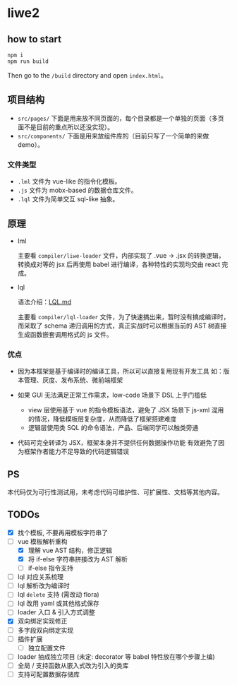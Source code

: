 liwe2
===

## how to start

```shell script
npm i
npm run build
```

Then go to the `/build` directory and open `index.html`。

## 项目结构

+ `src/pages/` 下面是用来放不同页面的，每个目录都是一个单独的页面（多页面不是目前的重点所以还没实现）。
+ `src/components/` 下面是用来放组件库的（目前只写了一个简单的来做 demo）。

### 文件类型

+ `.lml` 文件为 vue-like 的指令化模板。
+ `.js` 文件为 mobx-based 的数据仓库文件。
+ `.lql` 文件为简单交互 sql-like 抽象。

## 原理

+ lml

    主要看 `compiler/liwe-loader` 文件，内部实现了 .vue -> .jsx 的转换逻辑，转换成对等的 jsx 后再使用 babel 进行编译，各种特性的实现均交由 react 完成。

+ lql

    语法介绍：[LQL.md](./LQL.md)

    主要看 `compiler/lql-loader` 文件，为了快速搞出来，暂时没有搞成编译时，而采取了 schema 递归调用的方式，真正实战时可以根据当前的 AST 树直接生成函数嵌套调用格式的 js 文件。

### 优点

+ 因为本框架是基于编译时的编译工具，所以可以直接复用现有开发工具
    如：版本管理、灰度、发布系统、微前端框架

+ 如果 GUI 无法满足正常工作需求，low-code 场景下 DSL 上手门槛低
    + view 层使用基于 vue 的指令模板语法，避免了 JSX 场景下 js-xml 混用的情况，降低模板层复杂度，从而降低了框架搭建难度
    + 逻辑层使用类 SQL 的命令语法，产品、后端同学可以触类旁通

+ 代码可完全转译为 JSX，框架本身并不提供任何数据操作功能
    有效避免了因为框架作者能力不足导致的代码逻辑错误

## PS

本代码仅为可行性测试用，未考虑代码可维护性、可扩展性、文档等其他内容。

## TODOs

- [x] 找个模板, 不要再用模板字符串了
- [ ] vue 模板解析重构
    - [x] 理解 vue AST 结构，修正逻辑
    - [x] 将 if-else 字符串拼接改为 AST 解析
    - [ ] if-else 指令支持
- [ ] lql 对应关系梳理
- [ ] lql 解析改为编译时
- [ ] lql `delete` 支持 (需改动 flora)
- [ ] lql 改用 yaml 或其他格式保存
- [ ] loader 入口 & 引入方式调整
- [x] 双向绑定实现修正
- [ ] 多字段双向绑定实现
- [ ] 插件扩展
    - [ ] 独立配置文件
- [ ] loader 抽成独立项目 (未定: decorator 等 babel 特性放在哪个步骤上编)
- [ ] 全局 / 支持函数从嵌入式改为引入的类库
- [ ] 支持可配置数据存储库
